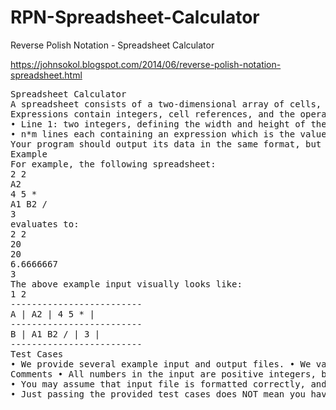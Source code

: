# RPN-Spreadsheet-Calculator
Reverse Polish Notation - Spreadsheet Calculator

https://johnsokol.blogspot.com/2014/06/reverse-polish-notation-spreadsheet.html

<pre>
Spreadsheet Calculator 
A spreadsheet consists of a two-dimensional array of cells, labeled A1, A2, .... Each cell contains either an integer (its value) or an expression. 
Expressions contain integers, cell references, and the operators '+', '-', '*', '/'. Expressions are given in Reverse Polish Notation (see http://en.wikipedia.org/wiki/Reverse_Polish_notation). Write a program (in Python/C++/Java/C) to read a spreadsheet specification and evaluate the values of all the cells. A spreadsheet is specified as a plain text file:
• Line 1: two integers, defining the width and height of the spreadsheet (n, m) 
• n*m lines each containing an expression which is the value of the corresponding cell (cells enumerated in the order A1, A2, A, B1, ...). 
Your program should output its data in the same format, but each cell should be reduced to a single floating point value.  
Example 
For example, the following spreadsheet: 
2 2
A2
4 5 *
A1 B2 /
3
evaluates to: 
2 2
20
20
6.6666667
3
The above example input visually looks like:
1 2
-------------------------
A | A2 | 4 5 * |
-------------------------
B | A1 B2 / | 3 |
-------------------------
Test Cases
• We provide several example input and output files. • We value elegance, simplicity, and readability in your code 
Comments • All numbers in the input are positive integers, but internal calculations and output should be with floats. You can assume that there are no more than 26 rows (A-Z) in the spreadsheet. • Your program should detect cyclic dependencies in the input data and report these by throwing CircularReferenceException. 
• You may assume that input file is formatted correctly, and all of the expressions are well-formed. 
• Just passing the provided test cases does NOT mean you have a correct implementation.

</pre>
